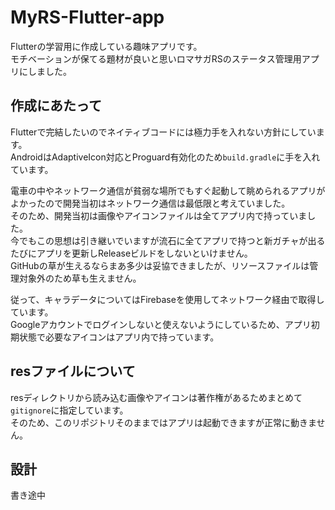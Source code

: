 # MyRS-Flutter-app
Flutterの学習用に作成している趣味アプリです。  
モチベーションが保てる題材が良いと思いロマサガRSのステータス管理用アプリにしました。  

## 作成にあたって
Flutterで完結したいのでネイティブコードには極力手を入れない方針にしています。  
AndroidはAdaptiveIcon対応とProguard有効化のため`build.gradle`に手を入れています。  

電車の中やネットワーク通信が貧弱な場所でもすぐ起動して眺められるアプリがよかったので開発当初はネットワーク通信は最低限と考えていました。    
そのため、開発当初は画像やアイコンファイルは全てアプリ内で持っていました。  
今でもこの思想は引き継いでいますが流石に全てアプリで持つと新ガチャが出るたびにアプリを更新しReleaseビルドをしないといけません。  
GitHubの草が生えるならまあ多少は妥協できましたが、リソースファイルは管理対象外のため草も生えません。  

従って、キャラデータについてはFirebaseを使用してネットワーク経由で取得しています。  
Googleアカウントでログインしないと使えないようにしているため、アプリ初期状態で必要なアイコンはアプリ内で持っています。

## resファイルについて
resディレクトリから読み込む画像やアイコンは著作権があるためまとめて`gitignore`に指定しています。  
そのため、このリポジトリそのままではアプリは起動できますが正常に動きません。

## 設計
書き途中